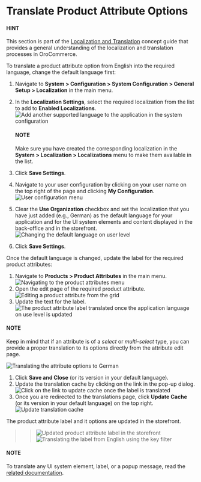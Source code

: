<a id="localization-translations-labels"></a>

# Translate Product Attribute Options

#### HINT
This section is part of the [Localization and Translation](index.md#concept-guide-localization-translation) concept guide that provides a general understanding of the localization and translation processes in OroCommerce.

To translate a product attribute option from English into the required language, change the default language first:

1. Navigate to **System > Configuration > System Configuration > General Setup > Localization** in the main menu.
2. In the **Localization Settings**, select the required localization from the list to add to **Enabled Localizations**.
   ![Add another supported language to the application in the system configuration](user/img/system/localization/labels/add_supported_language.png)

   #### NOTE
   Make sure you have created the corresponding localization in the **System > Localization > Localizations** menu to make them available in the list.
3. Click **Save Settings**.
4. Navigate to your user configuration by clicking on your user name on the top right of the page and clicking **My Configuration**.
   ![User configuration menu](user/img/system/localization/labels/user_config_menu.png)
5. Clear the **Use Organization** checkbox and set the localization that you have just added (e.g., German) as the default language for your application and for the UI system elements and content displayed in the back-office and in the storefront.
   ![Changing the default language on user level](user/img/system/localization/labels/user_config_language_settings.png)
6. Click **Save Settings**.

Once the default language is changed, update the label for the required product attributes:

1. Navigate to **Products > Product Attributes** in the main menu.
   ![Navigating to the product attributes menu](user/img/system/localization/labels/product_att_menu.png)
2. Open the edit page of the required product attribute.
   ![Editing a product attribute from the grid](user/img/system/localization/labels/edit_product_att.png)
3. Update the text for the label.
   ![The product attribute label translated once the application language on use level is updated](user/img/system/localization/labels/translated_label.png)

#### NOTE
Keep in mind that if an attribute is of a *select* or *multi-select* type, you can provide a proper translation to its options directly from the attribute edit page.

![Translating the attribute options to German](user/img/system/localization/labels/translated_label_options.png)

1. Click **Save and Close** (or its version in your default language).
2. Update the translation cache by clicking on the link in the pop-up dialog.
   ![Click on the link to update cache once the label is translated](user/img/system/localization/labels/update_translation_cache.png)
3. Once you are redirected to the translations page, click **Update Cache** (or its version in your default language) on the top right.
   ![Update translation cache](user/img/system/localization/labels/update_cache_page.png)

The product attribute label and it options are updated in the storefront.

> > ![Updated product attribute label in the storefront](user/img/system/localization/labels/label_updated.png)
> ![Translating the label from English using the key filter](user/img/system/localization/labels/english_pr_att_translation_grid.png)

#### NOTE
To translate any UI system element, label, or a popup message, read the [related documentation](messages-translation.md#localization-translations-messages).
